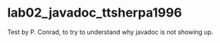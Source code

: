 # lab02_javadoc_ttsherpa1996

Test by P. Conrad, to try to understand why javadoc is not showing up.
